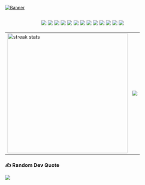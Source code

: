 [<img src="https://github.com/user-attachments/assets/7a662c96-e64d-4f6e-8522-4547c1e9c98d" alt="Banner"/>](https://hamisu.dev)

<h2 align="center">
  
<img src ="https://img.shields.io/badge/Next.js-000000.svg?style=for-the-badge&logo=nextdotjs&logoColor=white">
<img src ="https://img.shields.io/badge/Astro-BC52EE.svg?style=for-the-badge&logo=Astro&logoColor=white">
<img src ="https://img.shields.io/badge/React-61DAFB.svg?style=for-the-badge&logo=React&logoColor=black">
<img src ="https://img.shields.io/badge/Tailwind%20CSS-06B6D4.svg?style=for-the-badge&logo=Tailwind-CSS&logoColor=white">
<img src ="https://img.shields.io/badge/html5-%23E34F26.svg?style=for-the-badge&logo=html5&logoColor=white">
<img src ="https://img.shields.io/badge/CSS3-1572B6.svg?style=for-the-badge&logo=CSS3&logoColor=white">
<img src ="https://img.shields.io/badge/JavaScript-F7DF1E.svg?style=for-the-badge&logo=JavaScript&logoColor=black">
<img src ="https://img.shields.io/badge/TypeScript-3178C6.svg?style=for-the-badge&logo=TypeScript&logoColor=white">
<img src ="https://img.shields.io/badge/Python-3776AB.svg?style=for-the-badge&logo=Python&logoColor=white">
<img src ="https://img.shields.io/badge/java-%23ED8B00.svg?style=for-the-badge&logo=openjdk&logoColor=white">
<img src ="https://img.shields.io/badge/Figma-F24E1E.svg?style=for-the-badge&logo=Figma&logoColor=white">
<img src ="https://img.shields.io/badge/Unity-000000.svg?style=for-the-badge&logo=Unity&logoColor=white">
<img src ="https://img.shields.io/badge/Blender-F5792A.svg?style=for-the-badge&logo=Blender&logoColor=white">

</h2>

<table>
  <tr>
  <td>
    <img width=390 src="https://github-readme-streak-stats-salesp07.vercel.app/?user=sir-mammut&theme=react&border_radius=10" alt="streak stats"/>
  </td>
  <td>
    <img src="https://github-readme-stats.vercel.app/api/top-langs/?username=sir-mammut&layout=compact&langs_count=5&card_width=500&theme=dracula" />
  </td>
    
  </tr>
  
</table>

### ✍️ Random Dev Quote
![](https://quotes-github-readme.vercel.app/api?type=horizontal&theme=radical) 

